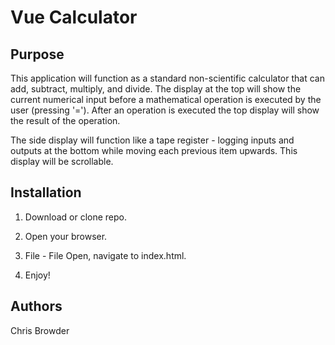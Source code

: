 # Vue Calculator

## Purpose

This application will function as a standard non-scientific calculator that can add, subtract, multiply, and divide. The display at the top will show the current numerical input before a mathematical operation is executed by the user (pressing '='). After an operation is executed the top display will show the result of the operation.

The side display will function like a tape register - logging inputs and outputs at the bottom while moving each previous item upwards. This display will be scrollable.

## Installation

1. Download or clone repo.

2. Open your browser.

3. File - File Open, navigate to index.html.

4. Enjoy!

## Authors

Chris Browder
